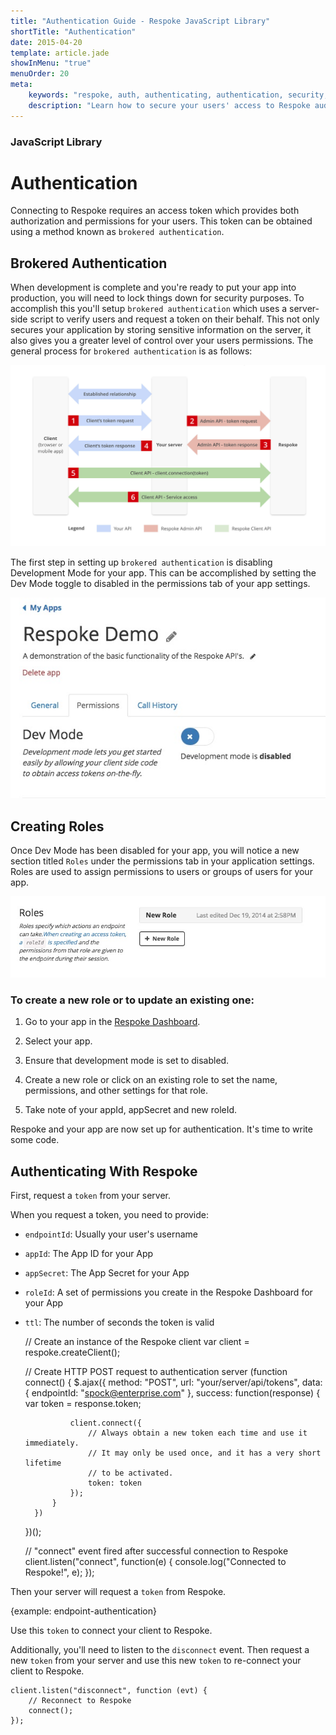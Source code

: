 ```yaml
---
title: "Authentication Guide - Respoke JavaScript Library"
shortTitle: "Authentication"
date: 2015-04-20
template: article.jade
showInMenu: "true"
menuOrder: 20
meta:
    keywords: "respoke, auth, authenticating, authentication, security, token, webrtc"
    description: "Learn how to secure your users' access to Respoke audio, video, text and data channels."
---
```


### JavaScript Library

# Authentication
Connecting to Respoke requires an access token which provides both authorization and permissions for your users. This
token can be obtained using a method known as `brokered authentication`.


## Brokered Authentication
When development is complete and you're ready to put your app into production, you will need to lock things down for
security purposes. To accomplish this you'll setup `brokered authentication` which uses a server-side script to verify
users and request a token on their behalf. This not only secures your application by storing sensitive information on
the server, it also gives you a greater level of control over your users permissions. The general process for `brokered
authentication` is as follows:

![Dev Mode Enabled](../../../images/respoke-brokered-auth-flow.jpg)

The first step in setting up `brokered authentication` is disabling Development Mode for your app. This can be
accomplished by setting the Dev Mode toggle to disabled in the permissions tab of your app settings.

![Dev Mode Enabled](../../../images/dev-mode-disabled.jpg)

## Creating Roles

Once Dev Mode has been disabled for your app, you will notice a new section titled `Roles` under the permissions tab in
your application settings. Roles are used to assign permissions to users or groups of users for your app.

![Dev Mode Enabled](../../../images/roles.jpg)

### To create a new role or to update an existing one:

1. Go to your app in the [Respoke Dashboard](https://portal.respoke.io/#/apps/).

2. Select your app.

3. Ensure that development mode is set to disabled.

4. Create a new role or click on an existing role to set the name, permissions, and other settings for that role.

5. Take note of your appId, appSecret and new roleId.

Respoke and your app are now set up for authentication. It's time to write some code.

## Authenticating With Respoke

First, request a `token` from your server.

When you request a token, you need to provide:

- `endpointId`: Usually your user's username
- `appId`: The App ID for your App
- `appSecret`: The App Secret for your App
- `roleId`: A set of permissions you create in the Respoke Dashboard for your App
- `ttl`: The number of seconds the token is valid



    // Create an instance of the Respoke client
    var client = respoke.createClient();

    // Create HTTP POST request to authentication server
    (function connect() {
        $.ajax({
            method: "POST",
            url: "your/server/api/tokens",
            data: {
                endpointId: "spock@enterprise.com"
            },
            success: function(response) {
                var token = response.token;

                client.connect({
                    // Always obtain a new token each time and use it immediately.
                    // It may only be used once, and it has a very short lifetime
                    // to be activated.
                    token: token
                });
            }
        })
    })();

    // "connect" event fired after successful connection to Respoke
    client.listen("connect", function(e) {
        console.log("Connected to Respoke!", e);
    });

Then your server will request a `token` from Respoke.

{example: endpoint-authentication}

Use this `token` to connect your client to Respoke.

Additionally, you'll need to listen to the `disconnect` event. Then request a new `token` from your server and use this
new `token` to re-connect your client to Respoke.

    client.listen("disconnect", function (evt) {
        // Reconnect to Respoke
        connect();
    });

